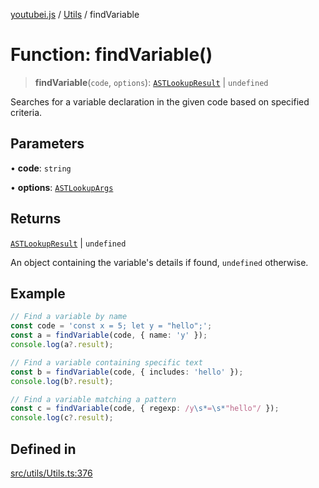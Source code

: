 [youtubei.js](../../../README.md) / [Utils](../README.md) / findVariable

# Function: findVariable()

> **findVariable**(`code`, `options`): [`ASTLookupResult`](../type-aliases/ASTLookupResult.md) \| `undefined`

Searches for a variable declaration in the given code based on specified criteria.

## Parameters

• **code**: `string`

• **options**: [`ASTLookupArgs`](../type-aliases/ASTLookupArgs.md)

## Returns

[`ASTLookupResult`](../type-aliases/ASTLookupResult.md) \| `undefined`

An object containing the variable's details if found, `undefined` otherwise.

## Example

```ts
// Find a variable by name
const code = 'const x = 5; let y = "hello";';
const a = findVariable(code, { name: 'y' });
console.log(a?.result);

// Find a variable containing specific text
const b = findVariable(code, { includes: 'hello' });
console.log(b?.result);

// Find a variable matching a pattern
const c = findVariable(code, { regexp: /y\s*=\s*"hello"/ });
console.log(c?.result);
```

## Defined in

[src/utils/Utils.ts:376](https://github.com/LuanRT/YouTube.js/blob/e1650e12979e68b9546bc63989f86b651960a10a/src/utils/Utils.ts#L376)
